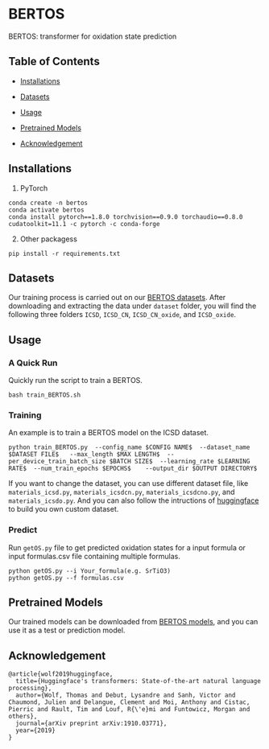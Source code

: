 # BERTOS
BERTOS: transformer for oxidation state prediction

## Table of Contents
- [Installations](##installations)

- [Datasets](##datasets)

- [Usage](##usage)

- [Pretrained Models](##pretrained-models)

- [Acknowledgement](##acknowledgement)

## Installations
1. PyTorch 
```
conda create -n bertos
conda activate bertos
conda install pytorch==1.8.0 torchvision==0.9.0 torchaudio==0.8.0 cudatoolkit=11.1 -c pytorch -c conda-forge
```
2. Other packagess
```
pip install -r requirements.txt
```  
## Datasets  
Our training process is carried out on our [BERTOS datasets](https://figshare.com/account/projects/153468/articles/21554817). After downloading and extracting the data under `dataset` folder, you will find the following three folders `ICSD`, `ICSD_CN`, `ICSD_CN_oxide`, and `ICSD_oxide`.

## Usage
### A Quick Run
Quickly run the script to train a BERTOS.
```
bash train_BERTOS.sh
```  
### Training
An example is to train a BERTOS model on the ICSD dataset.  
```
python train_BERTOS.py  --config_name $CONFIG NAME$  --dataset_name $DATASET FILE$   --max_length $MAX LENGTH$  --per_device_train_batch_size $BATCH SIZE$  --learning_rate $LEARNING RATE$  --num_train_epochs $EPOCHS$    --output_dir $OUTPUT DIRECTORY$
```
 If you want to change the dataset, you can use different dataset file, like `materials_icsd.py`, `materials_icsdcn.py`, `materials_icsdcno.py`, and `materials_icsdo.py`. And you can also follow the intructions of [huggingface]() to build you own custom dataset.

### Predict
Run `getOS.py` file to get predicted oxidation states for a input formula or input formulas.csv file containing multiple formulas.
```
python getOS.py --i Your_formula(e.g. SrTiO3)
python getOS.py --f formulas.csv
```

## Pretrained Models
Our trained models can be downloaded from [BERTOS models](https://figshare.com/account/projects/153468/articles/21554823), and you can use it as a test or prediction model.



## Acknowledgement
```
@article{wolf2019huggingface,  
  title={Huggingface's transformers: State-of-the-art natural language processing},  
  author={Wolf, Thomas and Debut, Lysandre and Sanh, Victor and Chaumond, Julien and Delangue, Clement and Moi, Anthony and Cistac, Pierric and Rault, Tim and Louf, R{\'e}mi and Funtowicz, Morgan and others},  
  journal={arXiv preprint arXiv:1910.03771},  
  year={2019}  
}
```
